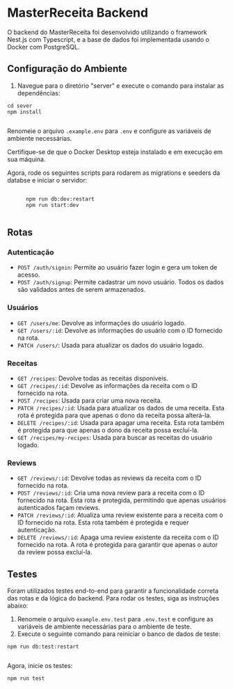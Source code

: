 
  <h1>MasterReceita Backend</h1>

  <p>O backend do MasterReceita foi desenvolvido utilizando o framework Nest.js com Typescript, e a base de dados foi implementada usando o Docker com PostgreSQL.</p>

   <h2>Configuração do Ambiente</h2>
    <ol>
        <li>Navegue para o diretório "server" e execute o comando para instalar as dependências:</li>
    </ol>
    <pre><code>cd sever
npm install
    </code></pre>

  <p>Renomeie o arquivo <code>.example.env</code> para <code>.env</code> e configure as variáveis de ambiente necessárias.</p>

  <p>Certifique-se de que o Docker Desktop esteja instalado e em execução em sua máquina.</p>

  <p>Agora, rode os seguintes scripts para rodarem as migrations e seeders da databse e iniciar o servidor:</p>
    <pre><code>
      npm run db:dev:restart
      npm run start:dev
    </code></pre>

  <h2>Rotas</h2>

  <h3>Autenticação</h3>
    <ul>
        <li><code>POST /auth/signin</code>: Permite ao usuário fazer login e gera um token de acesso.</li>
        <li><code>POST /auth/signup</code>: Permite cadastrar um novo usuário. Todos os dados são validados antes de serem armazenados.</li>
    </ul>

  <h3>Usuários</h3>
    <ul>
        <li><code>GET /users/me</code>: Devolve as informações do usuário logado.</li>
        <li><code>GET /users/:id</code>: Devolve as informações do usuário com o ID fornecido na rota.</li>
        <li><code>PATCH /users/</code>: Usada para atualizar os dados do usuário logado.</li>
    </ul>

  <h3>Receitas</h3>
    <ul>
        <li><code>GET /recipes</code>: Devolve todas as receitas disponíveis.</li>
        <li><code>GET /recipes/:id</code>: Devolve as informações da receita com o ID fornecido na rota.</li>
        <li><code>POST /recipes</code>: Usada para criar uma nova receita.</li>
        <li><code>PATCH /recipes/:id</code>: Usada para atualizar os dados de uma receita. Esta rota é protegida para que apenas o dono da receita possa alterá-la.</li>
        <li><code>DELETE /recipes/:id</code>: Usada para apagar uma receita. Esta rota também é protegida para que apenas o dono da receita possa excluí-la.</li>
        <li><code>GET /recipes/my-recipes</code>: Usada para buscar as receitas do usuário logado.</li>
    </ul>

   <h3>Reviews</h3>
    <ul>
        <li><code>GET /reviews/:id</code>: Devolve todas as reviews da receita com o ID fornecido na rota.</li>
        <li><code>POST /reviews/:id</code>: Cria uma nova review para a receita com o ID fornecido na rota. Esta rota é protegida, permitindo que apenas usuários autenticados façam reviews.</li>
        <li><code>PATCH /reviews/:id</code>: Atualiza uma review existente para a receita com o ID fornecido na rota. Esta rota também é protegida e requer autenticação.</li>
        <li><code>DELETE /reviews/:id</code>: Apaga uma review existente da receita com o ID fornecido na rota. A rota é protegida para garantir que apenas o autor da review possa excluí-la.</li>
    </ul>

  <h2>Testes</h2>
    <p>Foram utilizados testes end-to-end para garantir a funcionalidade correta das rotas e da lógica do backend. Para rodar os testes, siga as instruções abaixo:</p>

  <ol>
        <li>Renomeie o arquivo <code>example.env.test</code> para <code>.env.test</code> e configure as variáveis de ambiente necessárias para o ambiente de teste.</li>
        <li>Execute o seguinte comando para reiniciar o banco de dados de teste:</li>
    </ol>
    <pre><code>npm run db:test:restart
    </code></pre>

  <p>Agora, inicie os testes:</p>
    <pre><code>npm run test
    </code></pre>

</body>
</html>
